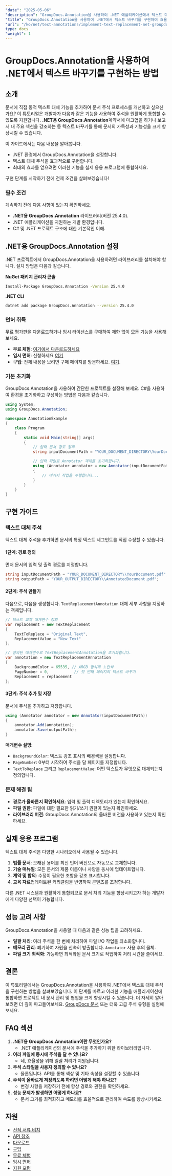 ```yaml
---
"date": "2025-05-06"
"description": "GroupDocs.Annotation을 사용하여 .NET 애플리케이션에서 텍스트 대체 주석을 구현하는 방법을 알아보세요. 문서의 가독성과 기능성을 손쉽게 향상하세요."
"title": "GroupDocs.Annotation을 사용하여 .NET에서 텍스트 바꾸기를 구현하여 효율적인 문서 주석을 구현하는 방법"
"url": "/ko/net/text-annotations/implement-text-replacement-net-groupdocs-annotation/"
type: docs
"weight": 1
---
```


# GroupDocs.Annotation을 사용하여 .NET에서 텍스트 바꾸기를 구현하는 방법
## 소개
문서에 직접 동적 텍스트 대체 기능을 추가하여 문서 주석 프로세스를 개선하고 싶으신가요? 이 튜토리얼은 개발자가 다음과 같은 기능을 사용하여 주석을 원활하게 통합할 수 있도록 지원합니다. **.NET용 GroupDocs.Annotation**계약서에 마크업을 하거나 보고서 내 주요 섹션을 강조하는 등 텍스트 바꾸기를 통해 문서의 가독성과 기능성을 크게 향상시킬 수 있습니다.

이 가이드에서는 다음 내용을 알아봅니다.
- .NET 환경에서 GroupDocs.Annotation을 설정합니다.
- 텍스트 대체 주석을 효과적으로 구현합니다.
- 최대의 효과를 얻으려면 이러한 기능을 실제 응용 프로그램에 통합하세요.

구현 단계를 시작하기 전에 전제 조건을 살펴보겠습니다!

### 필수 조건
계속하기 전에 다음 사항이 있는지 확인하세요.
- **.NET용 GroupDocs.Annotation** 라이브러리(버전 25.4.0).
- .NET 애플리케이션을 지원하는 개발 환경입니다.
- C# 및 .NET 프로젝트 구조에 대한 기본적인 이해.

## .NET용 GroupDocs.Annotation 설정
.NET 프로젝트에서 GroupDocs.Annotation을 사용하려면 라이브러리를 설치해야 합니다. 설치 방법은 다음과 같습니다.

**NuGet 패키지 관리자 콘솔**
```bash
Install-Package GroupDocs.Annotation -Version 25.4.0
```

**.NET CLI**
```bash
dotnet add package GroupDocs.Annotation --version 25.4.0
```

### 면허 취득
무료 평가판을 다운로드하거나 임시 라이선스를 구매하여 제한 없이 모든 기능을 사용해 보세요.
- **무료 체험**: [여기에서 다운로드하세요](https://releases.groupdocs.com/annotation/net/)
- **임시 면허**: 신청하세요 [여기](https://purchase.groupdocs.com/temporary-license/)
- **구입**: 전체 내용을 보려면 구매 페이지를 방문하세요. [여기](https://purchase.groupdocs.com/buy).

### 기본 초기화
GroupDocs.Annotation을 사용하여 간단한 프로젝트를 설정해 보세요. C#을 사용하여 환경을 초기화하고 구성하는 방법은 다음과 같습니다.

```csharp
using System;
using GroupDocs.Annotation;

namespace AnnotationExample
{
    class Program
    {
        static void Main(string[] args)
        {
            // 입력 문서 경로 정의
            string inputDocumentPath = "YOUR_DOCUMENT_DIRECTORY\YourDocument.pdf";

            // 입력 파일로 Annotator 객체를 초기화합니다.
            using (Annotator annotator = new Annotator(inputDocumentPath))
            {
                // 여기서 작업을 수행합니다...
            }
        }
    }
}
```

## 구현 가이드
### 텍스트 대체 주석
텍스트 대체 주석을 추가하면 문서의 특정 텍스트 세그먼트를 직접 수정할 수 있습니다.

#### 1단계: 경로 정의
먼저 문서의 입력 및 출력 경로를 지정합니다.

```csharp
string inputDocumentPath = "YOUR_DOCUMENT_DIRECTORY\\YourDocument.pdf";
string outputPath = "YOUR_OUTPUT_DIRECTORY\\AnnotatedDocument.pdf";
```

#### 2단계: 주석 만들기
다음으로, 다음을 생성합니다. `TextReplacementAnnotation` 대체 세부 사항을 지정하는 객체입니다.

```csharp
// 텍스트 교체 매개변수 정의
var replacement = new TextReplacement
{
    TextToReplace = "Original Text",
    ReplacementValue = "New Text"
};

// 정의된 매개변수로 TextReplacementAnnotation을 초기화합니다.
var annotation = new TextReplacementAnnotation
{
    BackgroundColor = 65535, // ARGB 형식의 노란색
    PageNumber = 0,           // 첫 번째 페이지의 텍스트 바꾸기
    Replacement = replacement
};
```

#### 3단계: 주석 추가 및 저장
문서에 주석을 추가하고 저장합니다.

```csharp
using (Annotator annotator = new Annotator(inputDocumentPath))
{
    annotator.Add(annotation);
    annotator.Save(outputPath);
}
```
**매개변수 설명:**
- `BackgroundColor`: 텍스트 강조 표시의 배경색을 설정합니다.
- `PageNumber`: 0부터 시작하여 주석을 달 페이지를 지정합니다.
- `TextToReplace` 그리고 `ReplacementValue`: 어떤 텍스트가 무엇으로 대체되는지 정의합니다.

### 문제 해결 팁
- **경로가 올바른지 확인하세요**: 입력 및 출력 디렉토리가 있는지 확인하세요.
- **파일 권한**: 파일에 대한 필요한 읽기/쓰기 권한이 있는지 확인하세요.
- **라이브러리 버전**: GroupDocs.Annotation의 올바른 버전을 사용하고 있는지 확인하세요.

## 실제 응용 프로그램
텍스트 대체 주석은 다양한 시나리오에서 사용될 수 있습니다.
1. **법률 문서**: 오래된 용어를 최신 언어 버전으로 자동으로 교체합니다.
2. **기술 매뉴얼**: 모든 문서의 제품 이름이나 사양을 동시에 업데이트합니다.
3. **계약 및 합의**: 수정이 필요한 조항을 강조 표시합니다.
4. **교육 자료**업데이트된 커리큘럼을 반영하여 콘텐츠를 조정합니다.

다른 .NET 시스템과 원활하게 통합되므로 문서 처리 기능을 향상시키고자 하는 개발자에게 다양한 선택이 가능합니다.

## 성능 고려 사항
GroupDocs.Annotation을 사용할 때 다음과 같은 성능 팁을 고려하세요.
- **일괄 처리**: 여러 주석을 한 번에 처리하여 파일 I/O 작업을 최소화합니다.
- **메모리 관리**: 폐기하여 자원을 신속히 방출합니다. `Annotator` 사용 후의 물체.
- **파일 크기 최적화**: 가능하면 최적화된 문서 크기로 작업하여 처리 시간을 줄이세요.

## 결론
이 튜토리얼에서는 GroupDocs.Annotation을 사용하여 .NET에서 텍스트 대체 주석을 구현하는 방법을 살펴보았습니다. 이 단계를 따르고 이러한 기능을 애플리케이션에 통합하면 프로젝트 내 문서 관리 및 협업을 크게 향상시킬 수 있습니다. 
더 자세히 알아보려면 더 깊이 파고들어보세요. [GroupDocs 문서](https://docs.groupdocs.com/annotation/net/) 또는 더욱 고급 주석 유형을 실험해 보세요.

## FAQ 섹션
1. **.NET용 GroupDocs.Annotation이란 무엇인가요?**
   - .NET 애플리케이션의 문서에 주석을 추가하기 위한 라이브러리입니다.
2. **여러 파일에 동시에 주석을 달 수 있나요?**
   - 네, 효율성을 위해 일괄 처리가 지원됩니다.
3. **주석 스타일을 사용자 정의할 수 있나요?**
   - 물론입니다. API를 통해 색상 및 기타 속성을 설정할 수 있습니다.
4. **주석이 올바르게 저장되도록 하려면 어떻게 해야 하나요?**
   - 변경 사항을 저장하기 전에 항상 경로와 권한을 확인하세요.
5. **성능 문제가 발생하면 어떻게 하나요?**
   - 문서 크기를 최적화하고 메모리를 효율적으로 관리하여 속도를 향상시키세요.

## 자원
- [선적 서류 비치](https://docs.groupdocs.com/annotation/net/)
- [API 참조](https://reference.groupdocs.com/annotation/net/)
- [다운로드](https://releases.groupdocs.com/annotation/net/)
- [구입](https://purchase.groupdocs.com/buy)
- [무료 체험](https://releases.groupdocs.com/annotation/net/)
- [임시 면허](https://purchase.groupdocs.com/temporary-license/)
- [지원 포럼](https://forum.groupdocs.com/c/annotation/)